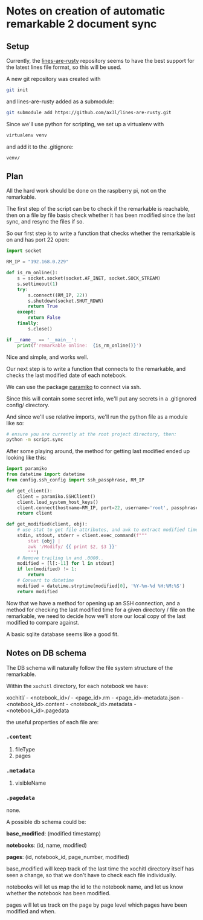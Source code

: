 # Notes on creation of automatic remarkable 2 document sync


## Setup

Currently, the [lines-are-rusty](https://github.com/ax3l/lines-are-rusty.git) repository seems to have the best support for the latest lines file format, so this will be used.

A new git repository was created with 

```bash
git init
```

and lines-are-rusty added as a submodule:

```bash
git submodule add https://github.com/ax3l/lines-are-rusty.git
```

Since we'll use python for scripting, we set up a virtualenv with 

```bash
virtualenv venv
```

and add it to the .gitignore:

```
venv/
```

## Plan

All the hard work should be done on the raspberry pi, not on the remarkable.

The first step of the script can be to check if the remarkable is reachable, then on a file by file basis check whether it has been modified since the last sync, and resync the files if so.

So our first step is to write a function that checks whether the remarkable is on and has port 22 open:

```python
import socket

RM_IP = "192.168.0.229"

def is_rm_online():
	s = socket.socket(socket.AF_INET, socket.SOCK_STREAM)
	s.settimeout(1)
	try:
		s.connect((RM_IP, 22))
		s.shutdown(socket.SHUT_RDWR)
		return True
	except:
		return False
	finally:
		s.close()

if __name__ == '__main__':
	print(f'remarkable online:  {is_rm_online()}')
```

Nice and simple, and works well.

Our next step is to write a function that connects to the remarkable, and checks the last modified date of each notebook.

We can use the package [paramiko](https://github.com/paramiko/paramiko) to connect via ssh.

Since this will contain some secret info, we'll put any secrets in a .gitignored config/ directory.

And since we'll use relative imports, we'll run the python file as a module like so:

```bash
# ensure you are currently at the root project directory, then:
python -m script.sync
```

After some playing around, the method for getting last modified ended up looking like this:

```python
import paramiko
from datetime import datetime
from config.ssh_config import ssh_passphrase, RM_IP

def get_client():
	client = paramiko.SSHClient()
	client.load_system_host_keys()
	client.connect(hostname=RM_IP, port=22, username='root', passphrase=ssh_passphrase)
	return client

def get_modified(client, obj):
	# use stat to get file attributes, and awk to extract modified time
	stdin, stdout, stderr = client.exec_command(f""" 
		stat {obj} |
		awk '/Modify/ {{ print $2, $3 }}'
		""")
	# Remove trailing \n and .0000..
	modified = [l[:-11] for l in stdout]
	if len(modified) != 1:
		return
	# Convert to datetime
	modified = datetime.strptime(modified[0], '%Y-%m-%d %H:%M:%S')
	return modified
```

Now that we have a method for opening up an SSH connection, and a method for checking the last modified time for a given directory / file on the remarkable, we need to decide how we'll store our local copy of the last modified to compare against.

A basic sqlite database seems like a good fit.

## Notes on DB schema

The DB schema will naturally follow the file system structure of the remarkable.

Within the `xochitl` directory, for each notebook we have:

xochitl/
	- <notebook_id>/
		- <page_id>.rm
		- <page_id>-metadata.json
	- <notebook_id>.content
	- <notebook_id>.metadata
	- <notebook_id>.pagedata

the useful properties of each file are:

### `.content`

1. fileType
2. pages

### `.metadata`

1. visibleName

### `.pagedata`

none.

A possible db schema could be:

**base_modified**: (modified timestamp)

**notebooks**: (id, name, modified)

**pages**: (id, notebook_id, page_number, modified)

base_modified will keep track of the last time the xochitl directory itself has seen a change, so that we don't have to check each file individually.

notebooks will let us map the id to the notebook name, and let us know whether the notebook has been modified.

pages will let us track on the page by page level which pages have been modified and when.

